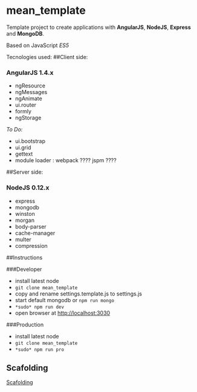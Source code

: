 # mean_template

Template project to create applications with **AngularJS**, **NodeJS**, **Express** and **MongoDB**. 


Based on JavaScript *ES5*

Tecnologies used:
##Client side:

### AngularJS 1.4.x
- ngResource
- ngMessages
- ngAnimate
- ui.router
- formly
- ngStorage

*To Do:*
- ui.bootstrap
- ui.grid
- gettext 
- module loader : webpack ???? jspm ????


##Server side:

### NodeJS 0.12.x
- express
- mongodb
- winston
- morgan
- body-parser
- cache-manager
- multer
- compression


##Instructions

###Developer 
- install latest node
- `git clone mean_template`
- copy and rename settings.template.js to settings.js 
- start default mongodb or `npm run mongo`
- `*sudo* npm run dev`
- open browser at [http://localhost:3030](http://localhost:3030)

###Production
- install latest node
- `git clone mean_template`
- `*sudo* npm run pro`


## Scafolding
[Scafolding](https://github.com/AcademiaBinaria/mean_template/blob/master/scafolding.md)
